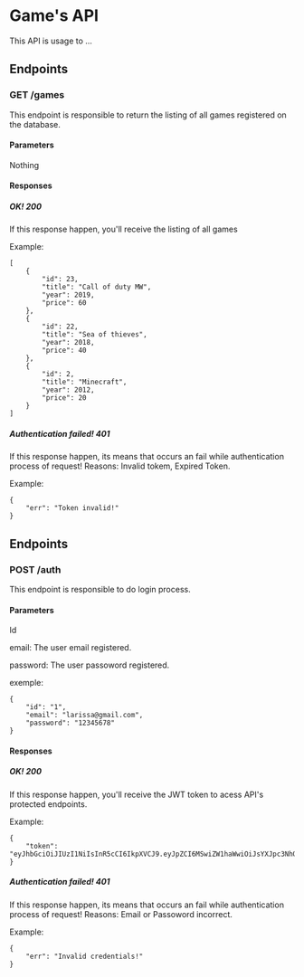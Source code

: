 # Game's API

This API is usage to ...
## Endpoints
### GET /games
This endpoint is responsible to return the listing of all games registered on the database.
#### Parameters
Nothing
#### Responses
##### OK! 200
If this response happen, you'll receive the listing of all games

Example: 
```
[
    {
        "id": 23,
        "title": "Call of duty MW",
        "year": 2019,
        "price": 60
    },
    {
        "id": 22,
        "title": "Sea of thieves",
        "year": 2018,
        "price": 40
    },
    {
        "id": 2,
        "title": "Minecraft",
        "year": 2012,
        "price": 20
    }
]
```
##### Authentication failed! 401
If this response happen, its means that occurs an fail while authentication process of request! Reasons: Invalid tokem, Expired Token. 

Example:
```
{
    "err": "Token invalid!"
}
```

## Endpoints
### POST /auth
This endpoint is responsible to do login process.
#### Parameters
Id

email: The user email registered. 

password: The user passoword registered. 

exemple:
```
{
    "id": "1",
    "email": "larissa@gmail.com",
    "password": "12345678"
}
```
#### Responses
##### OK! 200
If this response happen, you'll receive the JWT token to acess API's protected endpoints.

Example: 
```
{
    "token": "eyJhbGciOiJIUzI1NiIsInR5cCI6IkpXVCJ9.eyJpZCI6MSwiZW1haWwiOiJsYXJpc3NhQGdtYWlsLmNvbSIsImlhdCI6MTY0NDg1NDAwNiwiZXhwIjoxNjQ1MDI2ODA2fQ.k1TZ3hRQpib8uZGIhwDnpbbPpWf2cj22AF496u1EMls"
}
```
##### Authentication failed! 401
If this response happen, its means that occurs an fail while authentication process of request! Reasons: Email or Passoword incorrect. 

Example:
```
{
    "err": "Invalid credentials!"
}
```
